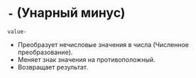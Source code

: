 # `-` (Унарный минус)

`value-`

- Преобразует нечисловые значения в числа (Численное преобразование).
- Меняет знак значения на противоположный.
- Возвращает результат.
